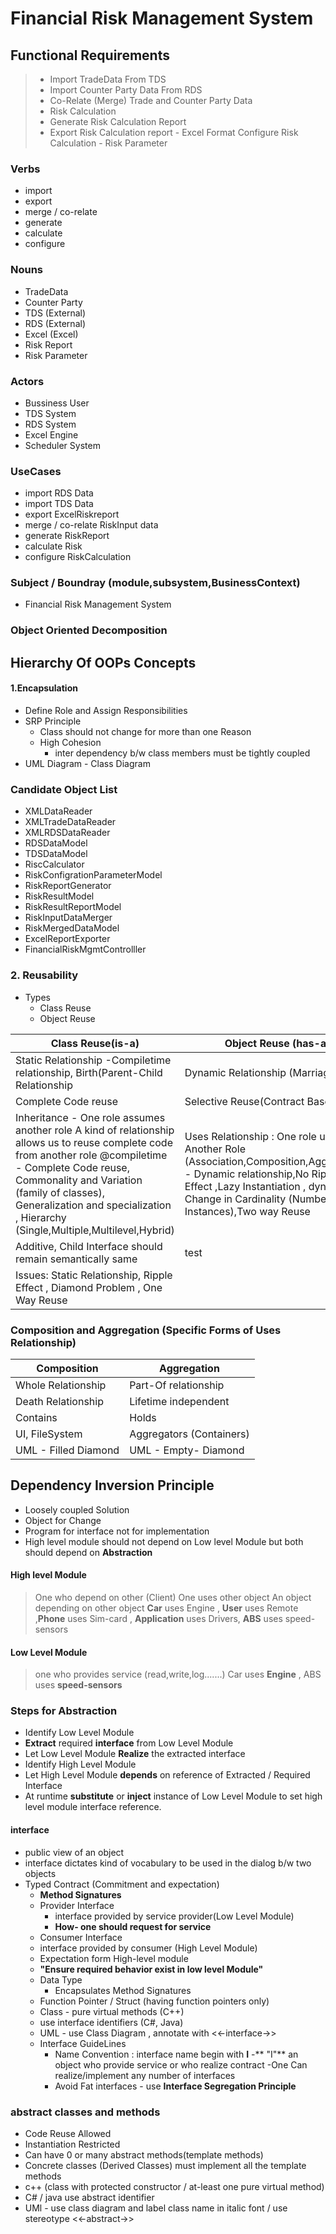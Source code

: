 # Financial Risk Management System

## Functional Requirements

> - Import TradeData From TDS 
> - Import Counter Party Data From RDS
> - Co-Relate (Merge) Trade and Counter Party Data
> - Risk Calculation
> - Generate Risk Calculation Report
> - Export Risk Calculation report - Excel Format
> Configure Risk Calculation  - Risk Parameter

### Verbs
- import
- export
- merge / co-relate
- generate
- calculate
- configure 
### Nouns
- TradeData
- Counter Party
- TDS (External)
- RDS (External)
- Excel (Excel)
- Risk Report
- Risk Parameter

### Actors
- Bussiness User
- TDS System
- RDS System
- Excel Engine
- Scheduler System

### UseCases
 - import RDS Data
 - import TDS Data
- export ExcelRiskreport
- merge / co-relate RiskInput data
- generate RiskReport
- calculate Risk
- configure RiskCalculation
### Subject /  Boundray (module,subsystem,BusinessContext)
- Financial Risk Management System

### Object Oriented Decomposition

## Hierarchy Of OOPs Concepts
#### 1.Encapsulation

- Define Role and Assign Responsibilities
- SRP Principle
	- Class should not change for more than one Reason
	- High Cohesion 
		- inter dependency b/w class members must be tightly coupled
- UML Diagram - Class Diagram

### Candidate Object List 

- XMLDataReader
- XMLTradeDataReader
- XMLRDSDataReader
- RDSDataModel
- TDSDataModel
- RiscCalculator
- RiskConfigrationParameterModel
- RiskReportGenerator
- RiskResultModel
- RiskResultReportModel
- RiskInputDataMerger
- RiskMergedDataModel
- ExcelReportExporter
- FinancialRiskMgmtControlller

### 2.  Reusability
- Types
	- Class Reuse
	- Object Reuse
	
| Class Reuse(is-a) | Object Reuse (has-a) |
|--|--|
|  Static Relationship -Compiletime relationship, Birth(Parent-Child Relationship| Dynamic Relationship (Marriage) |
|Complete Code reuse| Selective Reuse(Contract Based)|
|Inheritance - One role assumes another role A kind of relationship allows us to reuse complete code from another role @compiletime - Complete Code reuse,  Commonality and Variation (family of classes), Generalization and specialization ,  Hierarchy (Single,Multiple,Multilevel,Hybrid) | Uses Relationship : One role uses Another Role (Association,Composition,Aggregation) - Dynamic relationship,No Ripple Effect ,Lazy Instantiation , dynamic Change in Cardinality (Number of Instances),Two way Reuse
|Additive, Child Interface should remain semantically same | test
|Issues: Static Relationship, Ripple Effect , Diamond Problem , One Way Reuse


### Composition and Aggregation (Specific Forms of Uses Relationship)
|  Composition| Aggregation |
|--|--|
|Whole Relationship  |Part-Of relationship  |
|Death Relationship| Lifetime independent|
|Contains|Holds|
|UI, FileSystem|Aggregators (Containers)
|UML - Filled Diamond| UML - Empty- Diamond

## Dependency Inversion Principle
- Loosely coupled Solution
- Object for Change
- Program for interface not for implementation
- High level module should not depend on Low level Module but both should depend on **Abstraction**

#### High level Module
> One who depend on other (Client)
> One uses other object
> An object depending on other object
> **Car** uses Engine , **User** uses Remote ,**Phone** uses Sim-card , **Application** uses Drivers, **ABS** uses speed-sensors

#### Low Level Module
>one who provides service (read,write,log.......)
> Car uses **Engine** , ABS uses **speed-sensors**

### Steps for Abstraction
- Identify Low Level Module
- **Extract**  required **interface** from Low Level Module
- Let Low Level Module **Realize** the extracted  interface
- Identify High Level Module
- Let High Level Module **depends** on reference of Extracted / Required Interface
- At runtime **substitute** or **inject** instance of Low Level Module  to set high level module interface reference.

#### interface
- public view of an object
- interface dictates kind of vocabulary to be used in the dialog b/w two objects
-  Typed Contract (Commitment and expectation)
	- **Method Signatures**
	- Provider Interface 
		- interface provided by service provider(Low Level Module)
		- **How-  one should request for service**
	- Consumer Interface
	- interface provided by consumer (High Level Module)
	- Expectation form High-level module
	- **"Ensure required behavior exist in low level Module"**
	- Data Type
		- Encapsulates Method Signatures
	- Function Pointer / Struct (having function pointers only)
	- Class - pure virtual methods (C++)
	- use interface identifiers (C#, Java)
	- UML - use Class Diagram , annotate with <<-interface->>
	- Interface GuideLines
		- Name Convention  : interface name begin with **I**
		-** "I"** an object who provide service or who realize contract
		-One Can realize/implement any number of interfaces
		- Avoid Fat interfaces - use **Interface Segregation Principle**

### abstract classes and methods
- Code Reuse Allowed
- Instantiation Restricted
- Can have 0 or many abstract methods(template methods)
- Concrete classes (Derived Classes) must implement all the template methods
- c++ (class with protected constructor / at-least one pure virtual method)
- C# / java use abstract identifier
- UMl - use class diagram and label class name in italic font / use stereotype <<-abstract->>


	





<!--stackedit_data:
eyJoaXN0b3J5IjpbMTU1OTU5NjM1Myw3NzE1Mzc5MTcsLTE0Mj
gxNTE2ODMsLTkyODE3NjYwLDE1Mzg0MTU5MSwyMzU5NDIzMjMs
NTE5MDgwNzc3LDExMjU3NTk4MTMsMTA0MjI0MzMyNiwtMTMyMD
YwMjQ2NCwyMDA2NDI1NzAsOTIwMzE5MzExLC03MzY3MDA0OTMs
MjA3MzgyNjM3Myw0NTk3NTg2MDcsNDQ0MzMzMzksMTMzOTg2Mj
UzNCw4NjQwOTA4MzQsMTc1NTU4NTUzNCwzMjM1NTY0MTddfQ==

-->